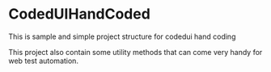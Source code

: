 # CodedUIHandCoded
This is sample and simple project structure for codedui hand coding

This project also contain some utility methods that can come very handy for web test automation.
